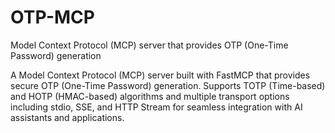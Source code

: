 # OTP-MCP

Model Context Protocol (MCP) server that provides OTP (One-Time Password) generation

A Model Context Protocol (MCP) server built with FastMCP
that provides secure OTP (One-Time Password) generation.
Supports TOTP (Time-based) and HOTP (HMAC-based) algorithms
and multiple transport options including stdio, SSE, and HTTP Stream
for seamless integration with AI assistants and applications.
